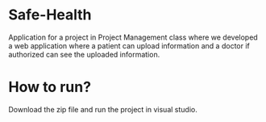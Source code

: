 # Safe-Health
Application for a project in Project Management class where we developed a web application where a patient can upload information and a doctor if authorized can see the uploaded information.

# How to run?
Download the zip file and run the project in visual studio. 
